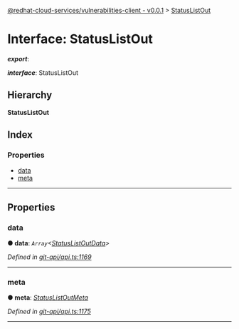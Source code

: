 [@redhat-cloud-services/vulnerabilities-client - v0.0.1](../README.md) > [StatusListOut](../interfaces/statuslistout.md)

# Interface: StatusListOut

*__export__*: 

*__interface__*: StatusListOut

## Hierarchy

**StatusListOut**

## Index

### Properties

* [data](statuslistout.md#data)
* [meta](statuslistout.md#meta)

---

## Properties

<a id="data"></a>

###  data

**● data**: *`Array`<[StatusListOutData](statuslistoutdata.md)>*

*Defined in [git-api/api.ts:1169](https://github.com/RedHatInsights/javascript-clients/blob/master/packages/vulnerabilities/git-api/api.ts#L1169)*

___
<a id="meta"></a>

###  meta

**● meta**: *[StatusListOutMeta](statuslistoutmeta.md)*

*Defined in [git-api/api.ts:1175](https://github.com/RedHatInsights/javascript-clients/blob/master/packages/vulnerabilities/git-api/api.ts#L1175)*

___

